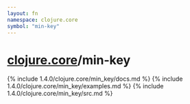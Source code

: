 ```yaml
---
layout: fn
namespace: clojure.core
symbol: "min-key"
---
```


# [clojure.core](../)/min-key

{% include 1.4.0/clojure.core/min_key/docs.md %}
{% include 1.4.0/clojure.core/min_key/examples.md %}
{% include 1.4.0/clojure.core/min_key/src.md %}

